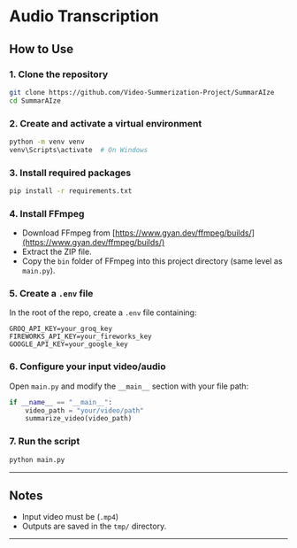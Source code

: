 # Audio Transcription

## How to Use

### 1. Clone the repository
```bash
git clone https://github.com/Video-Summerization-Project/SummarAIze
cd SummarAIze
```

### 2. Create and activate a virtual environment
```bash
python -m venv venv
venv\Scripts\activate  # On Windows
```

### 3. Install required packages
```bash
pip install -r requirements.txt
```

### 4. Install FFmpeg
- Download FFmpeg from [https://www.gyan.dev/ffmpeg/builds/](https://www.gyan.dev/ffmpeg/builds/)
- Extract the ZIP file.
- Copy the `bin` folder of FFmpeg into this project directory (same level as `main.py`).

### 5. Create a `.env` file
In the root of the repo, create a `.env` file containing:
```
GROQ_API_KEY=your_groq_key
FIREWORKS_API_KEY=your_fireworks_key
GOOGLE_API_KEY=your_google_key
```

### 6. Configure your input video/audio
Open `main.py` and modify the `__main__` section with your file path:
```python
if __name__ == "__main__":
    video_path = "your/video/path"
    summarize_video(video_path)
```

### 7. Run the script
```bash
python main.py
```

---

## Notes
- Input video must be (`.mp4`)
- Outputs are saved in the `tmp/` directory.

---
